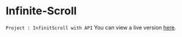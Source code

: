 # Infinite-Scroll
`Project : InfinitScroll with API`
You can view a live version [here](https://github.com/ImeneFadhlaoui/Infinite-Scroll/).
